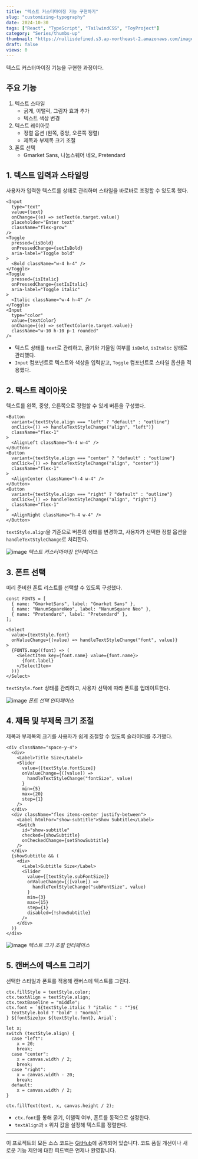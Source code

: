 ```yaml
---
title: "텍스트 커스터마이징 기능 구현하기"
slug: "customizing-typography"
date: 2024-10-30
tags: ["React", "TypeScript", "TailwindCSS", "ToyProject"]
category: "Series/thumbs-up"
thumbnail: "https://nullisdefined.s3.ap-northeast-2.amazonaws.com/images/a32305c4997a041b5d69663a3a99fe2c.png"
draft: false
views: 0
---
```

텍스트 커스터마이징 기능을 구현한 과정이다.

## 주요 기능
1. 텍스트 스타일
	- 굵게, 이탤릭, 그림자 효과 추가
	- 텍스트 색상 변경
2. 텍스트 레이아웃
	- 정렬 옵션 (왼쪽, 중앙, 오른쪽 정렬)
	- 제목과 부제목 크기 조절
3. 폰트 선택
	- Gmarket Sans, 나눔스퀘어 네오, Pretendard

## 1. 텍스트 입력과 스타일링
사용자가 입력한 텍스트를 상태로 관리하며 스타일을 바로바로 조정할 수 있도록 했다.

```tsx
<Input
  type="text"
  value={text}
  onChange={(e) => setText(e.target.value)}
  placeholder="Enter text"
  className="flex-grow"
/>
<Toggle
  pressed={isBold}
  onPressedChange={setIsBold}
  aria-label="Toggle bold"
>
  <Bold className="w-4 h-4" />
</Toggle>
<Toggle
  pressed={isItalic}
  onPressedChange={setIsItalic}
  aria-label="Toggle italic"
>
  <Italic className="w-4 h-4" />
</Toggle>
<Input
  type="color"
  value={textColor}
  onChange={(e) => setTextColor(e.target.value)}
  className="w-10 h-10 p-1 rounded"
/>
```

- 텍스트 상태를 `text`로 관리하고, 굵기와 기울임 여부를 `isBold`, `isItalic` 상태로 관리했다.
- `Input` 컴포넌트로 텍스트와 색상을 입력받고, `Toggle` 컴포넌트로 스타일 옵션을 적용했다.

## 2. 텍스트 레이아웃
텍스트를 왼쪽, 중앙, 오른쪽으로 정렬할 수 있게 버튼을 구성했다.

```tsx
<Button
  variant={textStyle.align === "left" ? "default" : "outline"}
  onClick={() => handleTextStyleChange("align", "left")}
  className="flex-1"
>
  <AlignLeft className="h-4 w-4" />
</Button>
<Button
  variant={textStyle.align === "center" ? "default" : "outline"}
  onClick={() => handleTextStyleChange("align", "center")}
  className="flex-1"
>
  <AlignCenter className="h-4 w-4" />
</Button>
<Button
  variant={textStyle.align === "right" ? "default" : "outline"}
  onClick={() => handleTextStyleChange("align", "right")}
  className="flex-1"
>
  <AlignRight className="h-4 w-4" />
</Button>
```

`textStyle.align`을 기준으로 버튼의 상태를 변경하고, 사용자가 선택한 정렬 옵션을 `handleTextStyleChange`로 처리한다.

![image](https://nullisdefined.s3.ap-northeast-2.amazonaws.com/images/a32305c4997a041b5d69663a3a99fe2c.png)
*텍스트 커스터마이징 인터페이스*

## 3. 폰트 선택
미리 준비한 폰트 리스트를 선택할 수 있도록 구성했다.

```tsx
const FONTS = [
  { name: "GmarketSans", label: "Gmarket Sans" },
  { name: "NanumSquareNeo", label: "NanumSquare Neo" },
  { name: "Pretendard", label: "Pretendard" },
];

<Select
  value={textStyle.font}
  onValueChange={(value) => handleTextStyleChange("font", value)}
>
  {FONTS.map((font) => (
    <SelectItem key={font.name} value={font.name}>
      {font.label}
    </SelectItem>
  ))}
</Select>
```

`textStyle.font` 상태를 관리하고, 사용자 선택에 따라 폰트를 업데이트한다.

![image](https://nullisdefined.s3.ap-northeast-2.amazonaws.com/images/470e9cd56cfcc8ead89bb1efa176351b.png)
*폰트 선택 인터페이스*

## 4. 제목 및 부제목 크기 조절
제목과 부제목의 크기를 사용자가 쉽게 조절할 수 있도록 슬라이더를 추가했다.

```tsx
<div className="space-y-4">
  <div>
    <Label>Title Size</Label>
    <Slider
      value={[textStyle.fontSize]}
      onValueChange={([value]) =>
        handleTextStyleChange("fontSize", value)
      }
      min={5}
      max={20}
      step={1}
    />
  </div>
  <div className="flex items-center justify-between">
    <Label htmlFor="show-subtitle">Show Subtitle</Label>
    <Switch
      id="show-subtitle"
      checked={showSubtitle}
      onCheckedChange={setShowSubtitle}
    />
  </div>
  {showSubtitle && (
    <div>
      <Label>Subtitle Size</Label>
      <Slider
        value={[textStyle.subFontSize]}
        onValueChange={([value]) =>
          handleTextStyleChange("subFontSize", value)
        }
        min={3}
        max={15}
        step={1}
        disabled={!showSubtitle}
      />
    </div>
  )}
</div>
```

![image](https://nullisdefined.s3.ap-northeast-2.amazonaws.com/images/27defd81d37ed144d844d1c9c21ff247.png)
*텍스트 크기 조절 인터페이스*

## 5. 캔버스에 텍스트 그리기
선택한 스타일과 폰트를 적용해 캔버스에 텍스트를 그린다.

```tsx
ctx.fillStyle = textStyle.color;
ctx.textAlign = textStyle.align;
ctx.textBaseline = "middle";
ctx.font = `${textStyle.italic ? "italic " : ""}${
  textStyle.bold ? "bold" : "normal"
} ${fontSize}px ${textStyle.font}, Arial`;

let x;
switch (textStyle.align) {
  case "left":
    x = 20;
    break;
  case "center":
    x = canvas.width / 2;
    break;
  case "right":
    x = canvas.width - 20;
    break;
  default:
    x = canvas.width / 2;
}

ctx.fillText(text, x, canvas.height / 2);
```

- `ctx.font`를 통해 굵기, 이탤릭 여부, 폰트를 동적으로 설정한다.
- `textAlign`과 `x` 위치 값을 설정해 텍스트를 정렬한다.

---
이 프로젝트의 모든 소스 코드는 [GitHub](https://github.com/nullisdefined/thumbs-up)에 공개되어 있습니다. 코드 품질 개선이나 새로운 기능 제안에 대한 피드백은 언제나 환영합니다.